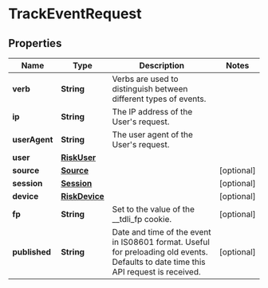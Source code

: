 

# TrackEventRequest


## Properties

| Name | Type | Description | Notes |
|------------ | ------------- | ------------- | -------------|
|**verb** | **String** | Verbs are used to distinguish between different types of events. |  |
|**ip** | **String** | The IP address of the User&#39;s request. |  |
|**userAgent** | **String** | The user agent of the User&#39;s request. |  |
|**user** | [**RiskUser**](RiskUser.md) |  |  |
|**source** | [**Source**](Source.md) |  |  [optional] |
|**session** | [**Session**](Session.md) |  |  [optional] |
|**device** | [**RiskDevice**](RiskDevice.md) |  |  [optional] |
|**fp** | **String** | Set to the value of the __tdli_fp cookie. |  [optional] |
|**published** | **String** | Date and time of the event in IS08601 format. Useful for preloading old events. Defaults to date time this API request is received. |  [optional] |



